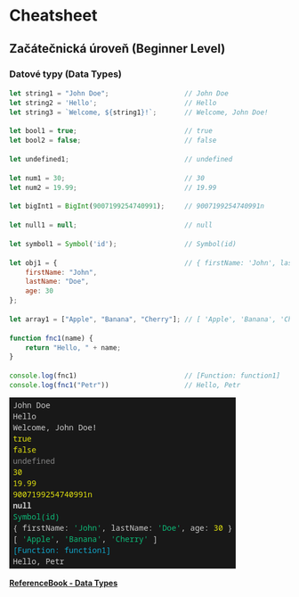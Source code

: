 # Cheatsheet

## Začátečnická úroveň (Beginner Level)

### Datové typy (Data Types)

```javascript
let string1 = "John Doe";                   // John Doe
let string2 = 'Hello';                      // Hello
let string3 = `Welcome, ${string1}!`;       // Welcome, John Doe!

let bool1 = true;                           // true
let bool2 = false;                          // false

let undefined1;                             // undefined

let num1 = 30;                              // 30
let num2 = 19.99;                           // 19.99

let bigInt1 = BigInt(9007199254740991);     // 9007199254740991n 

let null1 = null;                           // null

let symbol1 = Symbol('id');                 // Symbol(id)

let obj1 = {                                // { firstName: 'John', lastName: 'Doe', age: 30 }
    firstName: "John",                      
    lastName: "Doe",                        
    age: 30
};

let array1 = ["Apple", "Banana", "Cherry"]; // [ 'Apple', 'Banana', 'Cherry' ] 

function fnc1(name) {                       
    return "Hello, " + name;
}
                                           
console.log(fnc1)                           // [Function: function1] 
console.log(fnc1("Petr"))                   // Hello, Petr 
```

![Console output - Data Types](screenshots/console-output-data-types.png)

[**ReferenceBook - Data Types**](README.md#datové-typy-data-types)